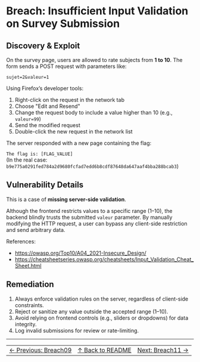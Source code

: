 # Breach: Insufficient Input Validation on Survey Submission

## Discovery & Exploit

On the survey page, users are allowed to rate subjects from **1 to 10**. The form sends a POST request with parameters like:

``sujet=2&valeur=1``

Using Firefox’s developer tools:

1. Right-click on the request in the network tab
2. Choose "Edit and Resend"
3. Change the request body to include a value higher than 10 (e.g., `valeur=99`)
4. Send the modified request
5. Double-click the new request in the network list

The server responded with a new page containing the flag:

``The flag is: [FLAG_VALUE]``  
(In the real case: `b9e775a0291fed784a2d9680fcfad7edd6b8cdf87648da647aaf4bba288bcab3`)

## Vulnerability Details

This is a case of **missing server-side validation**.

Although the frontend restricts values to a specific range (1–10), the backend blindly trusts the submitted `valeur` parameter. By manually modifying the HTTP request, a user can bypass any client-side restriction and send arbitrary data.

References:

- https://owasp.org/Top10/A04_2021-Insecure_Design/
- https://cheatsheetseries.owasp.org/cheatsheets/Input_Validation_Cheat_Sheet.html

## Remediation

1. Always enforce validation rules on the server, regardless of client-side constraints.
2. Reject or sanitize any value outside the accepted range (1–10).
3. Avoid relying on frontend controls (e.g., sliders or dropdowns) for data integrity.
4. Log invalid submissions for review or rate-limiting.

---

<table width="100%">
  <tr>
    <td align="left"><a href="../Breach09_*/Ressources/writeup.md">← Previous: Breach09</a></td>
    <td align="center"><a href="../../README.md">↑ Back to README</a></td>
    <td align="right"><a href="../Breach11_*/Ressources/writeup.md">Next: Breach11 →</a></td>
  </tr>
</table>
